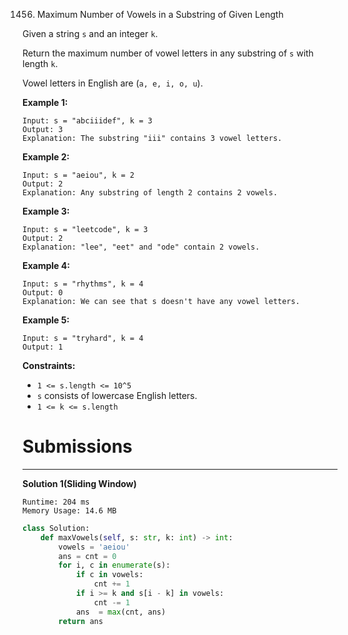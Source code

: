 1456. Maximum Number of Vowels in a Substring of Given Length

Given a string `s` and an integer `k`.

Return the maximum number of vowel letters in any substring of `s` with length `k`.

Vowel letters in English are (`a, e, i, o, u`).

 

**Example 1:**
```
Input: s = "abciiidef", k = 3
Output: 3
Explanation: The substring "iii" contains 3 vowel letters.
```

**Example 2:**
```
Input: s = "aeiou", k = 2
Output: 2
Explanation: Any substring of length 2 contains 2 vowels.
```

**Example 3:**
```
Input: s = "leetcode", k = 3
Output: 2
Explanation: "lee", "eet" and "ode" contain 2 vowels.
```

**Example 4:**
```
Input: s = "rhythms", k = 4
Output: 0
Explanation: We can see that s doesn't have any vowel letters.
```

**Example 5:**
```
Input: s = "tryhard", k = 4
Output: 1
```

**Constraints:**

* `1 <= s.length <= 10^5`
* `s` consists of lowercase English letters.
* `1 <= k <= s.length`

# Submissions
---
**Solution 1(Sliding Window)**
```
Runtime: 204 ms
Memory Usage: 14.6 MB
```
```python
class Solution:
    def maxVowels(self, s: str, k: int) -> int:
        vowels = 'aeiou'
        ans = cnt = 0
        for i, c in enumerate(s):
            if c in vowels:
                cnt += 1
            if i >= k and s[i - k] in vowels:
                cnt -= 1
            ans  = max(cnt, ans)
        return ans  
```